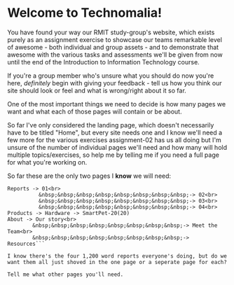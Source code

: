 # Welcome to Technomalia!

You have found your way our RMIT study-group's website, which exists purely as an assignment exercise to showcase our teams remarkable level of awesome - both individual and group assets - and to demonstrate that awesome with the various tasks and assessments we'll be given from now until the end of the Introduction to Information Technology course.

If you're a group member who's unsure what you should do now you're here, <i>definitely</i> begin with giving your feedback - tell us how you think our site should look or feel and what is wrong/right about it so far.

One of the most important things we need to decide is how many pages we want and what each of those pages will contain or be about.

So far I've only considered the landing page, which doesn't necessarily have to be titled "Home", but every site needs one and I know we'll need a few more for the various exercises assignment-02 has us all doing but I'm unsure of the number of individual pages we'll need and how many will hold multiple topics/exercises, so help me by telling me if you need a full page for what you're working on.

So far these are the only two pages I <b>know</b> we will need:

```Home
Reports -> 01<br>
          &nbsp;&nbsp;&nbsp;&nbsp;&nbsp;&nbsp;&nbsp;&nbsp;-> 02<br>
          &nbsp;&nbsp;&nbsp;&nbsp;&nbsp;&nbsp;&nbsp;&nbsp;-> 03<br>
          &nbsp;&nbsp;&nbsp;&nbsp;&nbsp;&nbsp;&nbsp;&nbsp;-> 04<br>
Products -> Hardware -> SmartPet-20(20)
About -> Our story<br>
        &nbsp;&nbsp;&nbsp;&nbsp;&nbsp;&nbsp;&nbsp;&nbsp;-> Meet the Team<br>
        &nbsp;&nbsp;&nbsp;&nbsp;&nbsp;&nbsp;&nbsp;&nbsp;-> Resources```

I know there's the four 1,200 word reports everyone's doing, but do we want them all just shoved in the one page or a seperate page for each?

Tell me what other pages you'll need.

